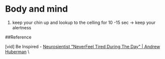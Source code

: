# Body and mind

1. keep your chin up and lookup to the celling for 10 -15 sec -> keep your alertness

##Reference

[vid] Be Inspired - [Neurosientist "NeverFeel Tired During The Day" | Andrew Huberman](https://www.youtube.com/watch?v=gjV-Yrh7mxk&ab_channel=BeInspired) \